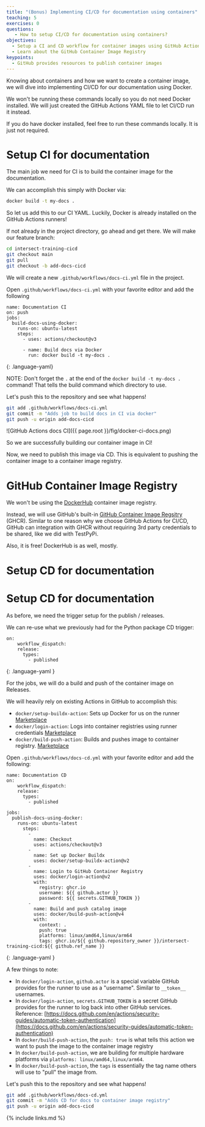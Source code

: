 ```yaml
---
title: "(Bonus) Implementing CI/CD for documentation using containers"
teaching: 5
exercises: 0
questions:
   - How to setup CI/CD for documentation using containers?
objectives:
  - Setup a CI and CD workflow for container images using GitHub Actions
  - Learn about the GitHub Container Image Registry
keypoints:
  - GitHub provides resources to publish container images
---
```


Knowing about containers and how we want to create a container image,
we will dive into implementing CI/CD for our documentation using Docker.

We won't be running these commands locally so you do not need Docker installed.
We will just created the GitHub Actions YAML file
to let CI/CD run it instead.

If you do have docker installed, feel free to run these commands locally.
It is just not required.

# Setup CI for documentation

The main job we need for CI is to build the container image for the documentation.

We can accomplish this simply with Docker via:
```bash
docker build -t my-docs .
```

So let us add this to our CI YAML.
Luckily, Docker is already installed on the GitHub Actions runners!

If not already in the project directory, go ahead and get there.
We will make our feature branch:
```bash
cd intersect-training-cicd
git checkout main
git pull
git checkout -b add-docs-cicd
```

We will create a new `.github/workflows/docs-ci.yml` file in the project.

Open `.github/workflows/docs-ci.yml` with your favorite editor and add the following
~~~
name: Documentation CI
on: push
jobs:
  build-docs-using-docker:
    runs-on: ubuntu-latest
    steps:
      - uses: actions/checkout@v3

      - name: Build docs via Docker
        run: docker build -t my-docs .
~~~
{: .language-yaml}

NOTE: Don't forget the `.` at the end of the `docker build -t my-docs .` command! That tells the build command which directory to use.

Let's push this to the repository and see what happens!
```bash
git add .github/workflows/docs-ci.yml
git commit -m "Adds job to build docs in CI via docker"
git push -u origin add-docs-cicd
```

![GitHub Actions docs CI]({{ page.root }}/fig/docker-ci-docs.png)

So we are successfully building our container image in CI!

Now, we need to publish this image via CD.
This is equivalent to pushing the container image to a container image registry.

# GitHub Container Image Registry

We won't be using the [DockerHub][dockerhub] container image registry.

Instead, we will use GitHub's built-in [GitHub Container Image Regsitry][ghcr] (GHCR).
Similar to one reason why we choose GitHub Actions for CI/CD,
GitHub can integration with GHCR without requiring 3rd party credentials
to be shared, like we did with TestPyPi.

Also, it is free! DockerHub is as well, mostly.

# Setup CD for documentation

[dockerhub]: https://hub.docker.com/
[ghcr]: https://docs.github.com/en/packages/working-with-a-github-packages-registry/working-with-the-container-registry

# Setup CD for documentation

As before, we need the trigger setup for the publish / releases.

We can re-use what we previously had for the Python package CD trigger:
~~~
on:
    workflow_dispatch:
    release:
      types:
        - published
~~~
{: .language-yaml }

For the jobs, we will do a build and push of the container image on Releases.

We will heavily rely on existing Actions in GitHub to accomplish this:
* `docker/setup-buildx-action`: Sets up Docker for us on the runner [Marketplace][setup-buildx-action]
* `docker/login-action`: Logs into container registries using runner credentials [Marketplace][login-action]
* `docker/build-push-action`: Builds and pushes image to container registry. [Marketplace][build-push-action]

[setup-buildx-action]: https://github.com/marketplace/actions/docker-setup-buildx
[login-action]: https://github.com/marketplace/actions/docker-setup-buildx
[build-push-action]: https://github.com/marketplace/actions/docker-build-push-action

Open `.github/workflows/docs-cd.yml` with your favorite editor and add the following:
~~~
name: Documentation CD
on:
    workflow_dispatch:
    release:
      types:
        - published

jobs:
  publish-docs-using-docker:
    runs-on: ubuntu-latest
      steps:
        -
          name: Checkout
          uses: actions/checkout@v3
        -
          name: Set up Docker Buildx
          uses: docker/setup-buildx-action@v2
        -
          name: Login to GitHub Container Registry
          uses: docker/login-action@v2
          with:
            registry: ghcr.io
            username: ${{ github.actor }}
            password: ${{ secrets.GITHUB_TOKEN }}
        -
          name: Build and push catalog image
          uses: docker/build-push-action@v4
          with:
            context: .
            push: true 
            platforms: linux/amd64,linux/arm64
            tags: ghcr.io/${{ github.repository_owner }}/intersect-training-cicd:${{ github.ref_name }}
~~~
{: .language-yaml }

A few things to note:
* In `docker/login-action`, `github.actor` is a special variable GitHub provides for the runner to use as a "username". Similar to `__token__` usernames.
* In `docker/login-action`, `secrets.GITHUB_TOKEN` is a secret GitHub provides for the runner to log back into other GitHub services. Reference: [https://docs.github.com/en/actions/security-guides/automatic-token-authentication](https://docs.github.com/en/actions/security-guides/automatic-token-authentication)
* In `docker/build-push-action`, the `push: true` is what tells this action we want to push the image to the container image registry
* In `docker/build-push-action`, we are building for multiple hardware platforms via `platforms: linux/amd64,linux/arm64`.
* In `docker/build-push-action`, the `tags` is essentially the tag name others will use to "pull" the image from.

Let's push this to the repository and see what happens!
```bash
git add .github/workflows/docs-cd.yml
git commit -m "Adds CD for docs to container image registry"
git push -u origin add-docs-cicd
```

{% include links.md %}
